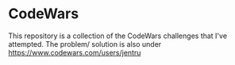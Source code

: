 # CodeWars
This repository is a collection of the CodeWars challenges that I've attempted. The problem/ solution is also under https://www.codewars.com/users/jentru

